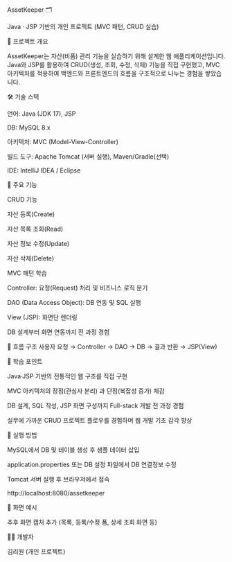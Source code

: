 AssetKeeper 🗂️

Java · JSP 기반의 개인 프로젝트 (MVC 패턴, CRUD 실습)

📌 프로젝트 개요

AssetKeeper는 자산(비품) 관리 기능을 실습하기 위해 설계한 웹 애플리케이션입니다.
Java와 JSP를 활용하여 CRUD(생성, 조회, 수정, 삭제) 기능을 직접 구현했고,
MVC 아키텍처를 적용하여 백엔드와 프론트엔드의 흐름을 구조적으로 나누는 경험을 쌓았습니다.

🛠️ 기술 스택

언어: Java (JDK 17), JSP

DB: MySQL 8.x

아키텍처: MVC (Model-View-Controller)

빌드 도구: Apache Tomcat (서버 실행), Maven/Gradle(선택)

IDE: IntelliJ IDEA / Eclipse

📂 주요 기능

CRUD 기능

자산 등록(Create)

자산 목록 조회(Read)

자산 정보 수정(Update)

자산 삭제(Delete)

MVC 패턴 학습

Controller: 요청(Request) 처리 및 비즈니스 로직 분기

DAO (Data Access Object): DB 연동 및 SQL 실행

View (JSP): 화면단 렌더링

DB 설계부터 화면 연동까지 전 과정 경험

🔄 흐름 구조
사용자 요청 → Controller → DAO → DB → 결과 반환 → JSP(View)

📑 학습 포인트

Java·JSP 기반의 전통적인 웹 구조를 직접 구현

MVC 아키텍처의 장점(관심사 분리) 과 단점(복잡성 증가) 체감

DB 설계, SQL 작성, JSP 화면 구성까지 Full-stack 개발 전 과정 경험

실무에 가까운 CRUD 프로젝트 플로우를 경험하며 웹 개발 기초 감각 향상

🚀 실행 방법

MySQL에서 DB 및 테이블 생성 후 샘플 데이터 삽입

application.properties 또는 DB 설정 파일에서 DB 연결정보 수정

Tomcat 서버 실행 후 브라우저에서 접속

http://localhost:8080/assetkeeper

📸 화면 예시

추후 화면 캡처 추가 (목록, 등록/수정 폼, 상세 조회 화면 등)

🧑‍💻 개발자

김리원 (개인 프로젝트)
